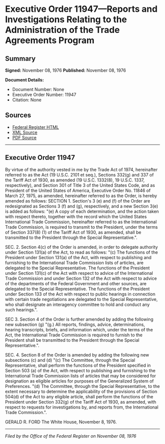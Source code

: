 # Executive Order 11947—Reports and Investigations Relating to the Administration of the Trade Agreements Program

## Summary

**Signed:** November 08, 1976
**Published:** November 08, 1976

**Document Details:**
- Document Number: None
- Executive Order Number: 11947
- Citation: None

## Sources
- [Federal Register HTML](https://www.presidency.ucsb.edu/documents/executive-order-11947-reports-and-investigations-relating-the-administration-the-trade)
- [XML Source](None)
- [PDF Source](None)

---

## Executive Order 11947

By virtue of the authority vested in me by the Trade Act of 1974, hereinafter referred to as the Act (19 U.S.C. 2101 et seq.), Sections 332(g) and 337 of the Tariff Act of 1930, as amended (19 U.S.C. 1332(8), 19 U.S.C. 1337, respectively), and Section 301 of Title 3 of the United States Code, and as President of the United States of America, Executive Order No. 11846 of March 27, 1975, as amended, hereinafter referred to as the Order, is hereby amended as follows:
SECTION 1. Section's 3 (e) and (f) of the Order are redesignated as Sections 3 (f) and (g), respectively, and a new Section 3(e) is added as follows:
"(e) A copy of each determination, and the action taken with respect thereto, together with the record which the United States International Trade Commission, hereinafter referred to as the International Trade Commission, is required to transmit to the President, under the terms of Section 337(8) (1) of the Tariff Act of 1930, as amended, shall be transmitted to the President through the Special Representative.".

SEC. 2. Section 4(c) of the Order is amended, in order to delegate authority under Section 131(a) of the Act, to read as follows:
"(c) The functions of the President under Section 131(a) of the Act, with respect to publishing and furnishing to the International Trade Commission lists of articles, are delegated to the Special Representative. The functions of the President under Section 131(c) of the Act with respect to advice of the International Trade Commission and under Section 132 of the Act with respect to advice of the departments of the Federal Government and other sources, are delegated to the Special Representative. The functions of the President under Section 133 of the Act with respect to public hearings in connection with certain trade negotiations are delegated to the Special Representative, who shall designate an interagency committee to hold and conduct any such hearings.".

SEC 3. Section 4 of the Order is further amended by adding the following new subsection (g)
"(g.) All reports, findings, advice, determinations, hearing transcripts, briefs, and information which, under the terms of the Act, the International Trade Commission is required to furnish to the President shall be transmitted to the President through the Special Representative.".

SEC. 4. Section 8 of the Order is amended by adding the following new subsections (c) and (d)
"(c) The Committee, through the Special Representative, shall perform the functions of the President specified in Section 503 (a) of the Act, with respect to publishing and furnishing to the International Trade Commission lists of articles that may be considered for designation as eligible articles for purposes of the Generalized System of Preferences.
"(d) The Committee, through the Special Representative, to the extent necessary to determine the applicability of the provisions of Section 504(d) of the Act to any eligible article, shall perform the functions of the President under Section 332(g) of the Tariff Act of 1930, as amended, with respect to requests for investigations by, and reports from, the International Trade Commission.".

GERALD R. FORD
The White House,
November 8, 1976.

---

*Filed by the Office of the Federal Register on November 08, 1976*
